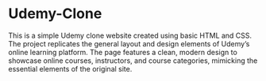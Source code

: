 # Udemy-Clone

This is a simple Udemy clone website created using basic HTML and CSS. The project replicates the general layout and design elements of Udemy’s online learning platform. The page features a clean, modern design to showcase online courses, instructors, and course categories, mimicking the essential elements of the original site.
